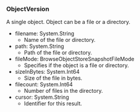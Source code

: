 ### ObjectVersion
A single object. Object can be a file or a directory.

- filename: System.String
  - Name of the file or directory.
- path: System.String
  - Path of the file or directory.
- fileMode: BrowseObjectStoreSnapshotFileMode
  - Specifies if the object is a file or directory.
- sizeInBytes: System.Int64
  - Size of the file in bytes.
- filecount: System.Int64
  - Number of files in the directory.
- cursor: System.String
  - Identifier for this result.
